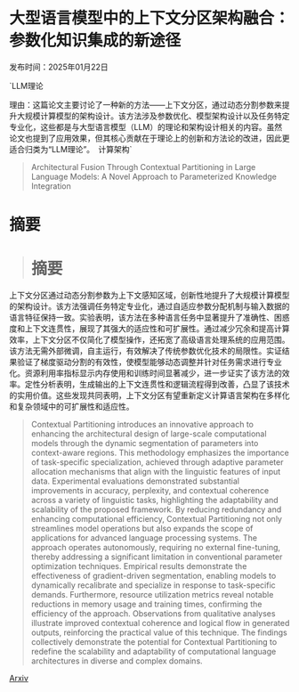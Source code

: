 # 大型语言模型中的上下文分区架构融合：参数化知识集成的新途径

发布时间：2025年01月22日

`LLM理论

理由：这篇论文主要讨论了一种新的方法——上下文分区，通过动态分割参数来提升大规模计算模型的架构设计。该方法涉及参数优化、模型架构设计以及任务特定专业化，这些都是与大型语言模型（LLM）的理论和架构设计相关的内容。虽然论文也提到了应用效果，但其核心贡献在于理论上的创新和方法论的改进，因此更适合归类为“LLM理论”。` `计算架构`

> Architectural Fusion Through Contextual Partitioning in Large Language Models: A Novel Approach to Parameterized Knowledge Integration

# 摘要

> # 摘要
上下文分区通过动态分割参数为上下文感知区域，创新性地提升了大规模计算模型的架构设计。该方法强调任务特定专业化，通过自适应参数分配机制与输入数据的语言特征保持一致。实验表明，该方法在多种语言任务中显著提升了准确性、困惑度和上下文连贯性，展现了其强大的适应性和可扩展性。通过减少冗余和提高计算效率，上下文分区不仅简化了模型操作，还拓宽了高级语言处理系统的应用范围。该方法无需外部微调，自主运行，有效解决了传统参数优化技术的局限性。实证结果验证了梯度驱动分割的有效性，使模型能够动态调整并针对任务需求进行专业化。资源利用率指标显示内存使用和训练时间显著减少，进一步证实了该方法的效率。定性分析表明，生成输出的上下文连贯性和逻辑流程得到改善，凸显了该技术的实用价值。这些发现共同表明，上下文分区有望重新定义计算语言架构在多样化和复杂领域中的可扩展性和适应性。

> Contextual Partitioning introduces an innovative approach to enhancing the architectural design of large-scale computational models through the dynamic segmentation of parameters into context-aware regions. This methodology emphasizes the importance of task-specific specialization, achieved through adaptive parameter allocation mechanisms that align with the linguistic features of input data. Experimental evaluations demonstrated substantial improvements in accuracy, perplexity, and contextual coherence across a variety of linguistic tasks, highlighting the adaptability and scalability of the proposed framework. By reducing redundancy and enhancing computational efficiency, Contextual Partitioning not only streamlines model operations but also expands the scope of applications for advanced language processing systems. The approach operates autonomously, requiring no external fine-tuning, thereby addressing a significant limitation in conventional parameter optimization techniques. Empirical results demonstrate the effectiveness of gradient-driven segmentation, enabling models to dynamically recalibrate and specialize in response to task-specific demands. Furthermore, resource utilization metrics reveal notable reductions in memory usage and training times, confirming the efficiency of the approach. Observations from qualitative analyses illustrate improved contextual coherence and logical flow in generated outputs, reinforcing the practical value of this technique. The findings collectively demonstrate the potential for Contextual Partitioning to redefine the scalability and adaptability of computational language architectures in diverse and complex domains.

[Arxiv](https://arxiv.org/abs/2501.12901)